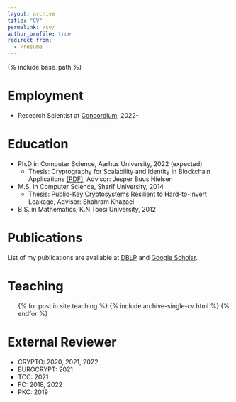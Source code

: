 ```yaml
---
layout: archive
title: "CV"
permalink: /cv/
author_profile: true
redirect_from:
  - /resume
---
```


{% include base_path %}

Employment
======
* Research Scientist at <a href="https://www.concordium.com/">Concordium</a>, 2022-

Education
======
* Ph.D in Computer Science, Aarhus University, 2022 (expected)
	* Thesis: Cryptography for Scalability and Identity in Blockchain Applications <a href="/thesis.pdf">[PDF]</a>, Advisor: Jesper Buus Nielsen
* M.S. in Computer Science, Sharif University, 2014
	* Thesis: Public-Key Cryptosystems Resilient to Hard-to-Invert Leakage, Advisor: Shahram Khazaei
* B.S. in Mathematics, K.N.Toosi University, 2012



Publications
======
List of my publications are available at <a href="https://dblp.org/pid/251/1432.html">DBLP</a> and <a href="https://scholar.google.com/citations?user=5KhiILoAAAAJ&hl=en">Google Scholar</a>.
  
  
Teaching
======
  <ul>{% for post in site.teaching %}
    {% include archive-single-cv.html %}
  {% endfor %}</ul>
 
 
External Reviewer
======
* CRYPTO: 2020, 2021, 2022
* EUROCRYPT: 2021
* TCC: 2021
* FC: 2018, 2022
* PKC: 2019
  
